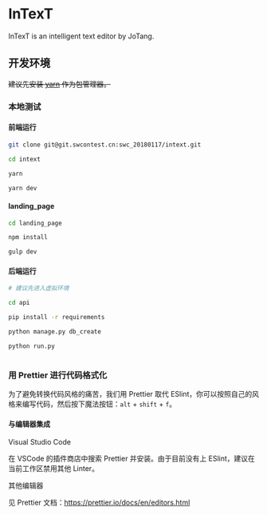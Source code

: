 # InTexT

InTexT is an intelligent text editor by JoTang.

## 开发环境

~~建议先安装 [yarn](https://yarnpkg.com/zh-Hans/docs/install) 作为包管理器。~~

### 本地测试

#### 前端运行

```bash
git clone git@git.swcontest.cn:swc_20180117/intext.git
cd intext
yarn
yarn dev
```

#### landing_page

```bash
cd landing_page
npm install
gulp dev
```

#### 后端运行

```bash
# 建议先进入虚拟环境
cd api
pip install -r requirements
python manage.py db_create
python run.py

```

### 用 Prettier 进行代码格式化

为了避免转换代码风格的痛苦，我们用 Prettier 取代 ESlint，你可以按照自己的风格来编写代码，然后按下魔法按钮：`alt` + `shift` + `f`。

#### 与编辑器集成

Visual Studio Code

在 VSCode 的插件商店中搜索 Prettier 并安装。由于目前没有上 ESlint，建议在当前工作区禁用其他 Linter。

其他编辑器

见 Prettier 文档：https://prettier.io/docs/en/editors.html
